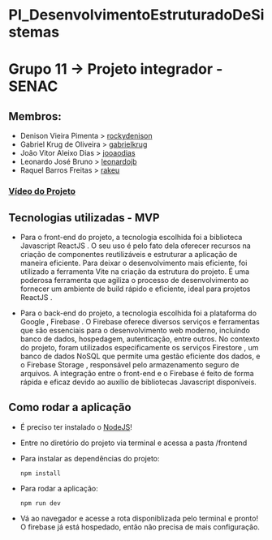 # PI_DesenvolvimentoEstruturadoDeSistemas
# Grupo 11 -> Projeto integrador - SENAC

## Membros:

- Denison Vieira Pimenta > [rockydenison](https://github.com/rockydenison)
- Gabriel Krug de Oliveira > [gabrielkrug](https://github.com/gabrielkrug)
- João Vitor Aleixo Dias > [jooaodias](https://github.com/jooaodias)
- Leonardo José Bruno > [leonardojb](https://github.com/leonardojb)
- Raquel Barros Freitas > [rakeu](https://github.com/rakeu)

### [Vídeo do Projeto](https://www.youtube.com/watch?v=2Ort9yC_XOE)

## Tecnologias utilizadas - MVP

- Para o front-end do projeto, a tecnologia escolhida foi a biblioteca Javascript ReactJS . O seu uso é pelo fato dela oferecer recursos na criação de componentes reutilizáveis e estruturar a aplicação de maneira eficiente. Para deixar o desenvolvimento mais eficiente, foi utilizado a ferramenta Vite na criação da estrutura do projeto. É uma poderosa ferramenta que agiliza o processo de desenvolvimento ao fornecer um ambiente de build rápido e eficiente, ideal para projetos ReactJS .

- Para o back-end do projeto, a tecnologia escolhida foi a plataforma do Google , Firebase . O Firebase oferece diversos serviços e ferramentas que são essenciais para o desenvolvimento web moderno, incluindo banco de dados, hospedagem, autenticação, entre outros. No contexto do projeto, foram utilizados especificamente os serviços Firestore , um banco de dados NoSQL que permite uma gestão eficiente dos dados, e o Firebase Storage , responsável pelo armazenamento seguro de arquivos. A integração entre o front-end e o Firebase é feito de forma rápida e eficaz devido ao auxílio de bibliotecas Javascript disponíveis.

## Como rodar a aplicação

- É preciso ter instalado o [NodeJS](nodejs.org/en)!

- Entre no diretório do projeto via terminal e acessa a pasta /frontend

- Para instalar as dependências do projeto:

  ```shell
  npm install
  ```

- Para rodar a aplicação:

  ```shell
  npm run dev
  ```

- Vá ao navegador e acesse a rota disponiblizada pelo terminal e pronto! O firebase já está hospedado, então não precisa de mais configuração.
